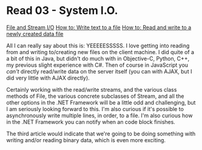 # Read 03 - System I.O.

[File and Stream I/O](https://docs.microsoft.com/en-us/dotnet/standard/io/)
[How to: Write text to a file](https://docs.microsoft.com/en-us/dotnet/standard/io/how-to-write-text-to-a-file)
[How to: Read and write to a newly created data file](https://docs.microsoft.com/en-us/dotnet/standard/io/how-to-read-and-write-to-a-newly-created-data-file)

All I can really say about this is: YEEEEESSSSS. I love getting into reading from and writing to/creating new files on the client machine. I did quite of a a bit of this in Java, but didn't do much with in Objective-C, Python, C++, my previous slight experience with C#. Then of course in JavaScript you *can't* directly read/write data on the server itself (you can with AJAX, but I did very little with AJAX directly).

Certainly working with the read/write streams, and the various class methods of File, the various concrete subclasses of Stream, and all the other options in the .NET Framework will be a little odd and challenging, but I am seriously looking forward to this. I'm also curious if it's possible to asynchronously write multiple lines, in order, to a file. I'm also curious how in the .NET Framework you can notify when an code block finishes.

The third article would indicate that we're going to be doing something with writing and/or reading binary data, which is even more exciting.